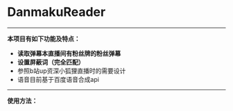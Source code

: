 # DanmakuReader

--------

**本项目有如下功能及特点：**
* **读取弹幕本直播间有粉丝牌的粉丝弹幕**
* **设置屏蔽词（完全匹配）**
* 参照b站up资深小狐狸直播时的需要设计
* 语音目前基于百度语音合成api

****
**使用方法：**
